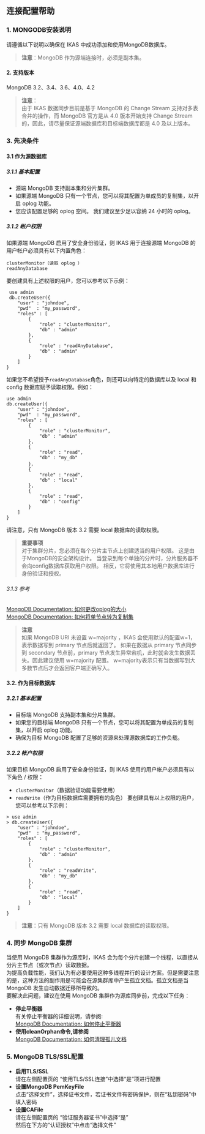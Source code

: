 ## **连接配置帮助**
###  **1. MONGODB安装说明**
请遵循以下说明以确保在 IKAS 中成功添加和使用MongoDB数据库。
> **注意**：MongoDB 作为源端连接时，必须是副本集。
#### **2. 支持版本**
MongoDB 3.2、3.4、3.6、4.0、4.2

>**注意**：<br>
>由于 IKAS 数据同步目前是基于 MongoDB 的 Change Stream 支持对多表合并的操作，而 MongoDB 官方是从 4.0 版本开始支持 Change Stream 的，因此，请尽量保证源端数据库和目标端数据库都是 4.0 及以上版本。

###  **3. 先决条件**
#### **3.1 作为源数据库**
##### **3.1.1 基本配置**
- 源端 MongoDB 支持副本集和分片集群。
- 如果源端 MongoDB 只有一个节点，您可以将其配置为单成员的复制集，以开启 oplog 功能。
- 您应该配置足够的 oplog 空间。 我们建议至少足以容纳 24 小时的 oplog。

##### **3.1.2 帐户权限**
如果源端 MongoDB 启用了安全身份验证，则 IKAS 用于连接源端 MongoDB 的用户帐户必须具有以下内置角色：
```
clusterMonitor（读取 oplog ）
readAnyDatabase
```
要创建具有上述权限的用户，您可以参考以下示例：
```
 use admin
 db.createUser({
    "user" : "johndoe",
    "pwd"  : "my_password",
    "roles" : [
        {
            "role" : "clusterMonitor",
            "db" : "admin"
        },
        {
            "role" : "readAnyDatabase",
            "db" : "admin"
        }
    ]
}
```
如果您不希望授予` readAnyDatabase `角色，则还可以向特定的数据库以及 local 和 config 数据库赋予读取权限。例如：
```
use admin
db.createUser({
    "user" : "johndoe",
    "pwd"  : "my_password",
    "roles" : [
        {
            "role" : "clusterMonitor",
            "db" : "admin"
        },
        {
            "role" : "read",
            "db" : "my_db"
        }，
        {
            "role" : "read",
            "db" : "local"
        },
        {
            "role" : "read",
            "db" : "config"
        }
    ]
}
```
请注意，只有 MongoDB 版本 3.2 需要 local 数据库的读取权限。

> **重要事项**<br>
> 对于集群分片，您必须在每个分片主节点上创建适当的用户权限。 这是由于MongoDB的安全架构设计。
> 当登录到每个单独的分片时，分片服务器不会向config数据库获取用户权限。 相反，它将使用其本地用户数据库进行身份验证和授权。

######  3.1.3 参考
[​MongoDB Documentation: 如何更改oplog的大小​](https://docs.mongodb.com/manual/tutorial/change-oplog-size/)<br>
[​MongoDB Documentation: 如何将单节点转为复制集​](https://docs.mongodb.com/manual/tutorial/convert-standalone-to-replica-set/)<br>

> **注意**<br>
> 如果 MongoDB URI 未设置 w=majority ，IKAS 会使用默认的配置w=1，表示数据写到 primary 节点后就返回了。
> 如果在数据从 primary 节点同步到 secondary 节点前，primary 节点发生异常宕机，此时就会发生数据丢失。因此建议使用 w=majority 配置。
> w=majority表示只有当数据写到大多数节点后才会返回客户端正确写入。
#### **3.2. 作为目标数据库**
#####  **3.2.1 基本配置**
- 目标端 MongoDB 支持副本集和分片集群。
- 如果您的目标端 MongoDB 只有一个节点，您可以将其配置为单成员的复制集，以开启 oplog 功能。
- 确保为目标 MongoDB 配置了足够的资源来处理源数据库的工作负载。

#####  **3.2.2 帐户权限**
如果目标 MongoDB 启用了安全身份验证，则 IKAS 使用的用户帐户必须具有以下角色 / 权限：
- `clusterMonitor`（数据验证功能需要使用）
- `readWrite`（作为目标数据库需要拥有的角色）
要创建具有以上权限的用户，您可以参考以下示例：
```
> use admin
> db.createUser({
    "user" : "johndoe",
    "pwd"  : "my_password",
    "roles" : [
        {
            "role" : "clusterMonitor",
            "db" : "admin"
        },
        {
            "role" : "readWrite",
            "db" : "my_db"
        },
        {
            "role" : "read",
            "db" : "local"
        }
    ]
}
```
> **注意**：只有 MongoDB 版本 3.2 需要 local 数据库的读取权限。

### **4. 同步 MongoDB 集群**
当使用 MongoDB 集群作为源库时，IKAS 会为每个分片创建一个线程，以直接从分片主节点（或次节点）读取数据。<br>
为提高负载性能，我们认为有必要使用这种多线程并行的设计方案。但是需要注意的是，这种方法的副作用是可能会在源集群库中产生孤立文档。孤立文档是当 MongoDB 发生自动数据迁移所导致的。<br>
要解决此问题，建议在使用 MongoDB 集群作为源库同步前，完成以下任务：<br>
- **停止平衡器**<br>
有关停止平衡器的详细说明，请参阅:<br>
[​MongoDB Documentation: 如何停止平衡器​](https://docs.mongodb.com/manual/reference/method/sh.stopBalancer/)
- **使用cleanOrphan命令,请参阅**<br>
[​MongoDB Documentation: 如何清理孤儿文档​](https://docs.mongodb.com/manual/reference/command/cleanupOrphaned/)

### **5. MongoDB TLS/SSL配置**
- **启用TLS/SSL**<br>
请在左侧配置页的 “使用TLS/SSL连接”中选择“是”项进行配置<br>
- **设置MongoDB PemKeyFile**<br>
点击“选择文件”，选择证书文件，若证书文件有密码保护，则在“私钥密码”中填入密码<br>
- **设置CAFile**<br>
请在左侧配置页的 “验证服务器证书”中选择“是”<br>
然后在下方的“认证授权”中点击“选择文件”<br>

